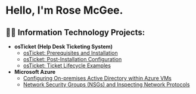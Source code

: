 <h1>Hello, I'm Rose McGee. 

<h2>👨‍💻 Information Technology Projects:</h2>

- <b>osTicket (Help Desk Ticketing System)</b>
  - [osTicket: Prerequisites and Installation](https://github.com/rosaliemcgee/osticket-prereqs)
  - [osTicket: Post-Installation Configuration](https://github.com/rosaliemcgee/post-install-config)
  - [osTicket: Ticket Lifecycle Examples](https://github.com/rosaliemcgee/ticket-lifecycle)
- <b>Microsoft Azure</b>
  - [Configuring On-premises Active Directory within Azure VMs](https://github.com/rosaliemcgee/configure-ad)
  - [Network Security Groups (NSGs) and Inspecting Network Protocols](https://github.com/rosaliemcgee/azure-network-protocols)





